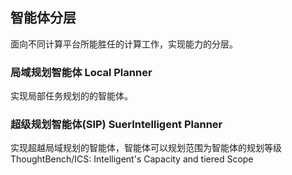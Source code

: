 ## 智能体分层



面向不同计算平台所能胜任的计算工作，实现能力的分层。


### 局域规划智能体 Local Planner

实现局部任务规划的的智能体。

### 超级规划智能体(SIP) SuerIntelligent Planner

实现超越局域规划的智能体，智能体可以规划范围为智能体的规划等级ThoughtBench/ICS: Intelligent's Capacity and tiered Scope

